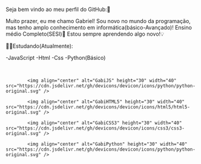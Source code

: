 Seja bem vindo ao meu perfil do GitHub:🥰

Muito prazer, eu me chamo Gabriel!
Sou novo no mundo da programação, 
mas tenho amplo conhecimento em informática(básico-Avançado)!
Ensino médio Completo(SESI)🏫
Estou sempre aprendendo algo novo!💡

🧑‍💻Estudando(Atualmente):

-JavaScript
-Html 
-Css
-Python(Básico)
<div style="display: inline_block">
            <br>
            
           
            <img align="center" alt="GabiJS" height="30" width="40" src="https://cdn.jsdelivr.net/gh/devicons/devicon/icons/python/python-original.svg" />
          
            <img align="center" alt="GabiHTML5" height="30" width="40" src="https://cdn.jsdelivr.net/gh/devicons/devicon/icons/html5/html5-original.svg" />
          
            <img align="center" alt="GabiCSS3" height="30" width="40" src="https://cdn.jsdelivr.net/gh/devicons/devicon/icons/css3/css3-original.svg" />
          
            <img align="center" alt="GabiPython" height="30" width="40" src="https://cdn.jsdelivr.net/gh/devicons/devicon/icons/python/python-original.svg" />
          
</div>
